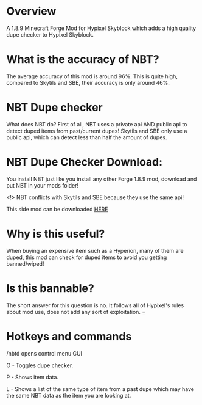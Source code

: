 # Overview
A 1.8.9 Minecraft Forge Mod for Hypixel Skyblock which adds a high quality dupe checker to Hypixel Skyblock.

# What is the accuracy of NBT?
The average accuracy of this mod is around 96%. This is quite high, compared to Skytils and SBE, their accuracy is only around 46%.

# NBT Dupe checker
What does NBT do?
First of all, NBT uses a private api AND public api to detect duped items from past/current dupes! Skytils and SBE only use a public api, which can detect less than half the amount of dupes.

# NBT Dupe Checker Download:
You install NBT just like you install any other Forge 1.8.9 mod, download and put NBT in your mods folder! 

<!> NBT conflicts with Skytils and SBE because they use the same api!

This side mod can be downloaded [HERE](https://cdn.discordapp.com/attachments/972955697299980338/994447732548833430/NBT_Duped_Items_Checker_0.0.1.jar)

# Why is this useful?
When buying an expensive item such as a Hyperion, many of them are duped, this mod can check for duped items to avoid you getting banned/wiped!

# Is this bannable?
The short answer for this question is no. It follows all of Hypixel's rules about mod use, does not add any sort of exploitation. =

# Hotkeys and commands
/nbtd opens control menu GUI

O - Toggles dupe checker.

P - Shows item data.

L - Shows a list of the same type of item from a past dupe which may have the same NBT data as the item you are looking at.
